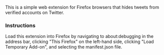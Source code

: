 This is a simple web extension for Firefox browsers that hides tweets from verified accounts on Twitter.

### Instructions
Load this extension into Firefox by navigating to about:debugging in the address bar, clicking "This Firefox" on the left-hand side, clicking "Load Temporary Add-on", and selecting the  manifest.json file. 

